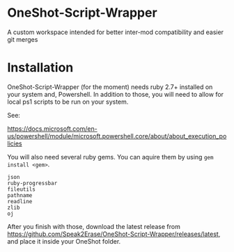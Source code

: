# OneShot-Script-Wrapper
A custom workspace intended for better inter-mod compatibility and easier git merges

# Installation
OneShot-Script-Wrapper (for the moment) needs ruby 2.7+ installed on your system and, Powershell.
In addition to those, you will need to allow for local ps1 scripts to be run on your system.

See:

https://docs.microsoft.com/en-us/powershell/module/microsoft.powershell.core/about/about_execution_policies

You will also need several ruby gems. You can aquire them by using ``gem install <gem>``.
```
json
ruby-progressbar
fileutils
pathname
readline
zlib
oj
```

After you finish with those, download the latest release from https://github.com/Speak2Erase/OneShot-Script-Wrapper/releases/latest, and place it inside your OneShot folder.
